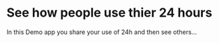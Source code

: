 # See how people use thier 24 hours 
In this Demo app you share your use of 24h and then see others...
